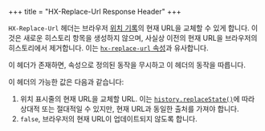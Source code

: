 +++
title = "HX-Replace-Url Response Header"
+++

`HX-Replace-Url` 헤더는 브라우저 [위치 기록](https://developer.mozilla.org/en-US/docs/Web/API/History_API)의 현재 URL을 교체할 수 있게 합니다.
이것은 새로운 히스토리 항목을 생성하지 않으며, 사실상 이전의 현재 URL을 브라우저의 히스토리에서 제거합니다.
이는 [`hx-replace-url` 속성](@/attributes/hx-replace-url.md)과 유사합니다.

이 헤더가 존재하면, 속성으로 정의된 동작을 무시하고 이 헤더의 동작을 따릅니다.

이 헤더의 가능한 값은 다음과 같습니다:

1. 위치 표시줄의 현재 URL을 교체할 URL.
   이는 [`history.replaceState()`](https://developer.mozilla.org/en-US/docs/Web/API/History/replaceState)에 따라 상대적 또는 절대적일 수 있지만, 현재 URL과 동일한 출처를 가져야 합니다.
2. `false`, 브라우저의 현재 URL이 업데이트되지 않도록 합니다.
